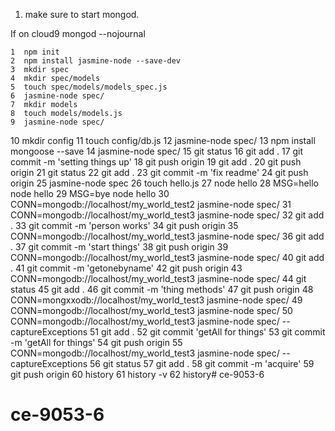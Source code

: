 1) make sure to start mongod.

If on cloud9 mongod --nojournal

    1  npm init
    2  npm install jasmine-node --save-dev
    3  mkdir spec
    4  mkdir spec/models
    5  touch spec/models/models_spec.js
    6  jasmine-node spec/
    7  mkdir models
    8  touch models/models.js
    9  jasmine-node spec/
   10  mkdir config
   11  touch config/db.js
   12  jasmine-node spec/
   13  npm install mongoose --save
   14  jasmine-node spec/
   15  git status
   16  git add .
   17  git commit -m 'setting things up'
   18  git push origin
   19  git add .
   20  git push origin
   21  git status
   22  git add .
   23  git commit -m 'fix readme'
   24  git push origin
   25  jasmine-node spec
   26  touch hello.js
   27  node hello
   28  MSG=hello node hello
   29  MSG=bye node hello
   30  CONN=mongodb://localhost/my_world_test2 jasmine-node spec/
   31  CONN=mongodb://localhost/my_world_test3 jasmine-node spec/
   32  git add .
   33  git commit -m 'person works'
   34  git push origin
   35  CONN=mongodb://localhost/my_world_test3 jasmine-node spec/
   36  git add .
   37  git commit -m 'start things'
   38  git push origin
   39  CONN=mongodb://localhost/my_world_test3 jasmine-node spec/
   40  git add .
   41  git commit -m 'getonebyname'
   42  git push origin
   43  CONN=mongodb://localhost/my_world_test3 jasmine-node spec/
   44  git status
   45  git add .
   46  git commit -m 'thing methods'
   47  git push origin
   48  CONN=mongxxodb://localhost/my_world_test3 jasmine-node spec/
   49  CONN=mongodb://localhost/my_world_test3 jasmine-node spec/
   50  CONN=mongodb://localhost/my_world_test3 jasmine-node spec/ --captureExceptions
   51  git add .
   52  git commit 'getAll for things'
   53  git commit -m 'getAll for things'
   54  git push origin
   55  CONN=mongodb://localhost/my_world_test3 jasmine-node spec/ --captureExceptions
   56  git status
   57  git add .
   58  git commit -m 'acquire'
   59  git push origin
   60  history
   61  history -v
   62  history# ce-9053-6
# ce-9053-6
